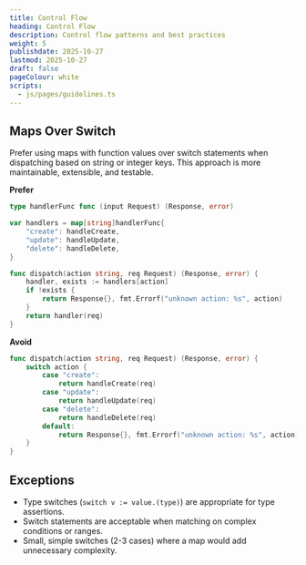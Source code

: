 ```yaml
---
title: Control Flow
heading: Control Flow
description: Control flow patterns and best practices
weight: 5
publishdate: 2025-10-27
lastmod: 2025-10-27
draft: false
pageColour: white
scripts:
  - js/pages/guidelines.ts
---
```


## Maps Over Switch

Prefer using maps with function values over switch statements when dispatching based on string or integer keys. This
approach is more maintainable, extensible, and testable.

**Prefer**

```go
type handlerFunc func (input Request) (Response, error)

var handlers = map[string]handlerFunc{
	"create": handleCreate,
	"update": handleUpdate,
	"delete": handleDelete,
}

func dispatch(action string, req Request) (Response, error) {
	handler, exists := handlers[action]
	if !exists {
		return Response{}, fmt.Errorf("unknown action: %s", action)
	}
	return handler(req)
}
```

**Avoid**

```go
func dispatch(action string, req Request) (Response, error) {
	switch action {
		case "create":
			return handleCreate(req)
		case "update":
			return handleUpdate(req)
		case "delete":
			return handleDelete(req)
		default:
			return Response{}, fmt.Errorf("unknown action: %s", action)
	}
}
```

## Exceptions

- Type switches (`switch v := value.(type)`) are appropriate for type assertions.
- Switch statements are acceptable when matching on complex conditions or ranges.
- Small, simple switches (2-3 cases) where a map would add unnecessary complexity.
